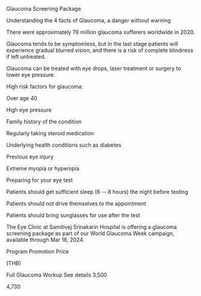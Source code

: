 Glaucoma Screening Package

Understanding the 4 facts of Glaucoma, a danger without warning

There were approximately 76 million glaucoma sufferers worldwide in
2020.

Glaucoma tends to be symptomless, but in the last stage patients will
experience gradual blurred vision, and there is a risk of complete
blindness if left untreated.

Glaucoma can be treated with eye drops, laser treatment or surgery to
lower eye pressure.

High risk factors for glaucoma:

Over age 40

High eye pressure

Family history of the condition

Regularly taking steroid medication

Underlying health conditions such as diabetes

Previous eye injury

Extreme myopia or hyperopia

Preparing for your eye test

Patients should get sufficient sleep (6 -- 8 hours) the night before
testing

Patients should not drive themselves to the appointment

Patients should bring sunglasses for use after the test

The Eye Clinic at Samitivej Srinakarin Hospital is offering a glaucoma
screening package as part of our World Glaucoma Week campaign, available
through Mar 16, 2024.

Program Promotion Price

(THB)

Full Glaucoma Workup See details 3,500

4,730
